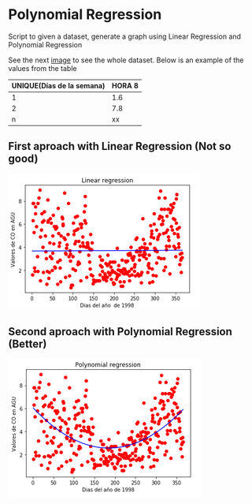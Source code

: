 # Polynomial Regression

Script to given a dataset, generate a graph using Linear Regression and Polynomial Regression

See the next [image](https://github.com/brandonvilla21/polynomial-regression/blob/master/HORA08_AGU_CO_1998-01-01_1998-12-31_1521371719602.csv) to see the whole dataset. Below is an example of the values from the table

| UNIQUE(Días de la semana)  | HORA 8 |
| ------------- | ------------- |
| 1  | 1.6  |
| 2  | 7.8  |
| n  | xx  |

## First aproach with Linear Regression (Not so good)
![alt text](https://github.com/brandonvilla21/polynomial-regression/blob/master/LinearRegression.png)

## Second aproach with Polynomial Regression (Better)
![alt text](https://github.com/brandonvilla21/polynomial-regression/blob/master/PolynomialRegression.png)

